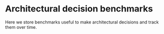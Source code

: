 # Architectural decision benchmarks
Here we store benchmarks useful to make architectural decisions and track them over time.
